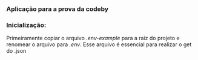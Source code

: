 ### Aplicação para a prova da codeby

### Inicialização:

Primeiramente copiar o arquivo *.env-example* para a raiz do projeto e renomear o arquivo para *.env*. Esse arquivo é essencial para realizar o get do .json